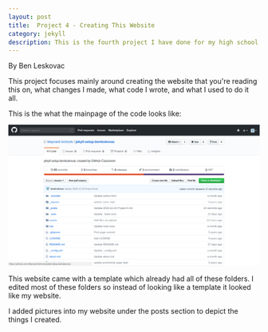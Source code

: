 ```yaml
---
layout: post
title:  Project 4 - Creating This Website
category: jekyll 
description: This is the fourth project I have done for my high school web design class
---
```


By Ben Leskovac

This project focuses mainly around creating the website that you're reading this on, what changes I made, what code I wrote, and what I used to do it all.

This is the what the mainpage of the code looks like:


![First Image](https://raw.githubusercontent.com/Maynard-Schools/jekyll-setup-benleskovac/master/assets/img/webdev17.jpg)

This website came with a template which already had all of these folders. I edited most of these folders so instead of looking like a template it looked like my website.

I added pictures into my website under the posts section to depict the things I created.
